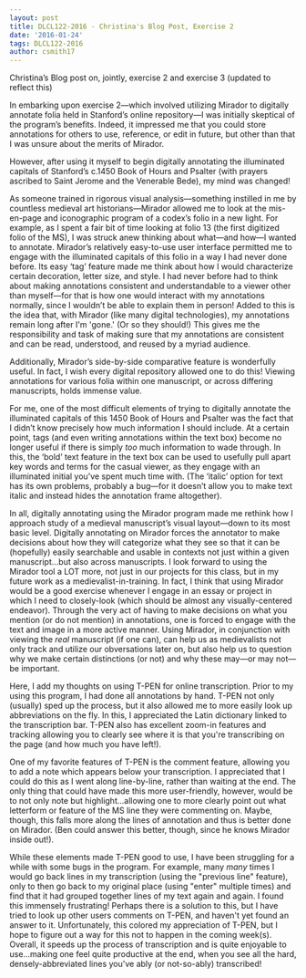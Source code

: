 ```yaml
---
layout: post
title: DLCL122-2016 - Christina's Blog Post, Exercise 2
date: '2016-01-24'
tags: DLCL122-2016
author: csmith17
---
```

Christina’s Blog post on, jointly, exercise 2 and exercise 3 (updated to reflect this)

In embarking upon exercise 2—which involved utilizing Mirador to digitally annotate folia held in Stanford’s online repository—I was initially skeptical of the program’s benefits.  Indeed, it impressed me that you could store annotations for others to use, reference, or edit in future, but other than that I was unsure about the merits of Mirador.  

However, after using it myself to begin digitally annotating the illuminated capitals of Stanford’s c.1450 Book of Hours and Psalter (with prayers ascribed to Saint Jerome and the Venerable Bede), my mind was changed!  

As someone trained in rigorous visual analysis—something instilled in me by countless medieval art historians—Mirador allowed me to look at the mis-en-page and iconographic program of a codex’s folio in a new light.  For example, as I spent a fair bit of time looking at folio 13 (the first digitized folio of the MS), I was struck anew thinking about what—and how—I wanted to annotate.  Mirador’s relatively easy-to-use user interface permitted me to engage with the illuminated capitals of this folio in a way I had never done before.  Its easy ‘tag’ feature made me think about how I would characterize certain decoration, letter size, and style.  I had never before had to think about making annotations consistent and understandable to a viewer other than myself—for that is how one would interact with my annotations normally, since I wouldn’t be able to explain them in person!  Added to this is the idea that, with Mirador (like many digital technologies), my annotations remain long after I'm 'gone.' (Or so they should!) This gives me the responsibility and task of making sure that my annotations are consistent and can be read, understood, and reused by a myriad audience.

Additionally, Mirador’s side-by-side comparative feature is wonderfully useful.  In fact, I wish every digital repository allowed one to do this! Viewing annotations for various folia within one manuscript, or across differing manuscripts, holds immense value.  

For me, one of the most difficult elements of trying to digitally annotate the illuminated capitals of this 1450 Book of Hours and Psalter was the fact that I didn’t know precisely how much information I should include.  At a certain point, tags (and even writing annotations within the text box) become no longer useful if there is simply *too* much information to wade through.  In this, the ‘bold’ text feature in the text box can be used to usefully pull apart key words and terms for the casual viewer, as they engage with an illuminated initial you’ve spent much time with.  (The ‘italic’ option for text has its own problems, probably a bug—for it doesn’t allow you to make text italic and instead hides the annotation frame altogether).

In all, digitally annotating using the Mirador program made me rethink how I approach study of a medieval manuscript’s visual layout—down to its most basic level.  Digitally annotating on Mirador forces the annotator to make decisions about how they will categorize what they see so that it can be (hopefully) easily searchable and usable in contexts not just within a given manuscript…but also across manuscripts.  I look forward to using the Mirador tool a LOT more, not just in our projects for this class, but in my future work as a medievalist-in-training.  In fact, I think that using Mirador would be a good exercise whenever I engage in an essay or project in which I need to closely-look (which should be almost any visually-centered endeavor).  Through the very act of having to make decisions on what you mention (or do not mention) in annotations, one is forced to engage with the text and image in a more active manner.  Using Mirador, in conjunction with viewing the *real* manuscript (if one can), can help us as medievalists not only track and utilize our obversations later on, but also help us to question why we make certain distinctions (or not) and why these may—or may not—be important.

Here, I add my thoughts on using T-PEN for online transcription. Prior to my using this program, I had done all annotations by hand. T-PEN not only (usually) sped up the process, but it also allowed me to more easily look up abbreviations on the fly.  In this, I appreciated the Latin dictionary linked to the transcription bar.  T-PEN also has excellent zoom-in features and tracking allowing you to clearly see where it is that you're transcribing on the page (and how much you have left!).  

One of my favorite features of T-PEN is the comment feature, allowing you to add a note which appears below your transcription.  I appreciated that I could do this as I went along line-by-line, rather than waiting at the end.  The only thing that could have made this more user-friendly, however, would be to not only note but highlight...allowing one to more clearly point out what letterform or feature of the MS line they were commenting on.  Maybe, though, this falls more along the lines of annotation and thus is better done on Mirador.  (Ben could answer this better, though, since he knows Mirador inside out!).

While these elements made T-PEN good to use, I have been struggling for a while with some bugs in the program.  For example, many *many* times I would go back lines in my transcription (using the "previous line" feature), only to then go back to my original place (using "enter" multiple times) and find that it had grouped together lines of my text again and again.  I found this immensely frustrating!  Perhaps there is a solution to this, but I have tried to look up other users comments on T-PEN, and haven't yet found an answer to it.  Unfortunately, this colored my appreciation of T-PEN, but I hope to figure out a way for this not to happen in the coming week(s). Overall, it speeds up the process of transcription and is quite enjoyable to use...making one feel quite productive at the end, when you see all the hard, densely-abbreviated lines you've ably (or not-so-ably) transcribed! 
